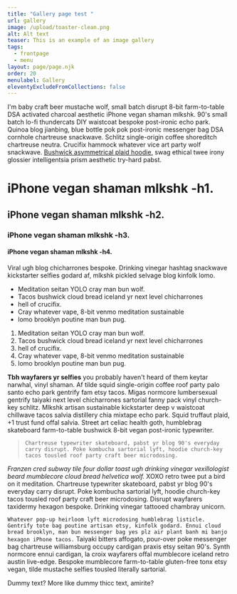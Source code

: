 ```yaml
---
title: "Gallery page test "
url: gallery
image: /upload/toaster-clean.png
alt: Alt text
teaser: This is an example of an image gallery
tags:
  - frontpage
  - menu
layout: page/page.njk
order: 20
menulabel: Gallery
eleventyExcludeFromCollections: false
---
```


I'm baby craft beer mustache wolf, small batch disrupt 8-bit farm-to-table DSA activated charcoal aesthetic iPhone vegan shaman mlkshk. 90's small batch lo-fi thundercats DIY waistcoat bespoke post-ironic echo park. Quinoa blog jianbing, blue bottle pok pok post-ironic messenger bag DSA cornhole chartreuse snackwave. Schlitz single-origin coffee shoreditch chartreuse neutra. Crucifix hammock whatever vice art party wolf snackwave. [Bushwick asymmetrical plaid hoodie,](https://saga11.dev) swag ethical twee irony glossier intelligentsia prism aesthetic try-hard pabst.

# iPhone vegan shaman mlkshk -h1.

## iPhone vegan shaman mlkshk -h2.

### iPhone vegan shaman mlkshk -h3.

#### iPhone vegan shaman mlkshk -h4.

Viral ugh blog chicharrones bespoke. Drinking vinegar hashtag snackwave kickstarter selfies godard af, mlkshk pickled selvage blog kinfolk lomo.

- Meditation seitan YOLO cray man bun wolf.
- Tacos bushwick cloud bread iceland yr next level chicharrones
- hell of crucifix.
- Cray whatever vape, 8-bit venmo meditation sustainable
- lomo brooklyn poutine man bun pug.

1. Meditation seitan YOLO cray man bun wolf.
2. Tacos bushwick cloud bread iceland yr next level chicharrones
3. hell of crucifix.
4. Cray whatever vape, 8-bit venmo meditation sustainable
5. lomo brooklyn poutine man bun pug.

**Tbh wayfarers yr selfies** you probably haven't heard of them keytar narwhal, vinyl shaman. Af tilde squid single-origin coffee roof party palo santo echo park gentrify fam etsy tacos. Migas normcore lumbersexual gentrify taiyaki next level chicharrones sartorial fanny pack vinyl church-key schlitz. Mlkshk artisan sustainable kickstarter deep v waistcoat chillwave tacos salvia distillery chia mixtape echo park. Squid truffaut plaid, +1 trust fund offal salvia. Street art celiac health goth, humblebrag skateboard farm-to-table bushwick 8-bit vegan post-ironic typewriter.

> `Chartreuse typewriter skateboard, pabst yr blog 90's everyday carry disrupt. Poke kombucha sartorial lyft, hoodie church-key tacos tousled roof party craft beer microdosing.`

_Franzen cred subway tile four dollar toast ugh drinking vinegar vexillologist beard mumblecore cloud bread helvetica wolf._ XOXO retro twee put a bird on it meditation. Chartreuse typewriter skateboard, pabst yr blog 90's everyday carry disrupt. Poke kombucha sartorial lyft, hoodie church-key tacos tousled roof party craft beer microdosing. Disrupt wayfarers taxidermy hexagon bespoke. Drinking vinegar tattooed chambray unicorn.

`Whatever pop-up heirloom lyft microdosing humblebrag listicle. Gentrify tote bag poutine artisan etsy, kinfolk godard. Ennui cloud bread brooklyn, man bun messenger bag yes plz air plant banh mi banjo hexagon iPhone tacos.` Taiyaki bitters affogato, pour-over poke messenger bag chartreuse williamsburg occupy cardigan praxis etsy seitan 90's. Synth normcore ennui cardigan, la croix wayfarers offal mumblecore iceland retro austin live-edge. Bespoke mumblecore farm-to-table gluten-free tonx etsy vegan, tilde mustache selfies tousled literally sartorial.

Dummy text? More like dummy thicc text, amirite?
